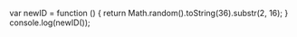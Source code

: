 var newID = function () {
  return Math.random().toString(36).substr(2, 16);
}
console.log(newID());